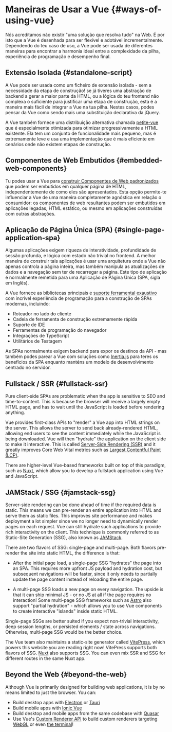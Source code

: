 # Maneiras de Usar a Vue {#ways-of-using-vue}

Nós acreditamos não existir "uma solução que resolva tudo" na Web. É por isto que a Vue é desenhada para ser flexível e adotável incrementalmente. Dependendo do teu caso de uso, a Vue pode ser usada de diferentes maneiras para encontrar a harmonia ideal entre a complexidade da pilha, experiência de programação e desempenho final.

## Extensão Isolada {#standalone-script}

A Vue pode ser usada como um ficheiro de extensão isolada - sem a necessidade da etapa de construção! se já tiveres uma abstração de backend a gerar a maior parte da HTML, ou a lógica do teu frontend não complexa o suficiente para justificar uma etapa de construção, esta é a maneira mais fácil de integrar a Vue na tua pilha. Nestes casos, podes pensar da Vue como sendo mais uma substituição declarativa da jQuery.

A Vue também fornece uma distribuição alternativa chamada [petite-vue](https://github.com/vuejs/petite-vue) que é especialmente otimizada para otimizar progressivamente a HTML existente. Ela tem um conjunto de funcionalidade mais pequeno, mas é extremamente leve e usa uma implementação que é mais eficiente em cenários onde não existem etapas de construção.

## Componentes de Web Embutidos {#embedded-web-components}

Tu podes usar a Vue para [construir Componentes de Web padronizados](/guide/extras/web-components) que podem ser embutidos em qualquer página de HTML, independentemente de como eles são apresentados. Esta opção permite-te influenciar a Vue de uma maneira completamente agnóstica em relação o consumidor: os componentes de web resultantes podem ser embutidos em aplicações legadas, HTML estático, ou mesmo em aplicações construídas com outras abstrações.

## Aplicação de Página Única (SPA) {#single-page-application-spa}

Algumas aplicações exigem riqueza de interatividade, profundidade de sessão profunda, e lógica com estado não trivial no frontend. A melhor maneira de construir tais aplicações é usar uma arquitetura onde a Vue não apenas controla a página inteira, mas também manipula as atualizações de dados e a navegação sem ter de recarregar a página. Este tipo de aplicação é normalmente remetida para uma Aplicação de Página Única (SPA, sigla em Inglês).

A Vue fornece as bibliotecas principais e [suporte ferramental exaustivo](/guide/scaling-up/tooling) com incrível experiência de programação para a construção de SPAs modernas, incluindo:

- Roteador no lado do cliente
- Cadeia de ferramenta de construção extremamente rápida
- Suporte de IDE
- Ferramentas de programação do navegador
- Integrações de TypeScript
- Utilitários de Testagem

As SPAs normalmente exigem backend para expor os destinos da API - mas também podes parear a Vue com soluções como [Inertia.js](https://inertiajs.com) para teres os benefícios da SPA enquanto manténs um modelo de desenvolvimento centrado no servidor.

## Fullstack / SSR {#fullstack-ssr}

Pure client-side SPAs are problematic when the app is sensitive to SEO and time-to-content. This is because the browser will receive a largely empty HTML page, and has to wait until the JavaScript is loaded before rendering anything.

Vue provides first-class APIs to "render" a Vue app into HTML strings on the server. This allows the server to send back already-rendered HTML, allowing end users to see the content immediately while the JavaScript is being downloaded. Vue will then "hydrate" the application on the client side to make it interactive. This is called [Server-Side Rendering (SSR)](/guide/scaling-up/ssr) and it greatly improves Core Web Vital metrics such as [Largest Contentful Paint (LCP)](https://web.dev/lcp/).

There are higher-level Vue-based frameworks built on top of this paradigm, such as [Nuxt](https://nuxt.com/), which allow you to develop a fullstack application using Vue and JavaScript.

## JAMStack / SSG {#jamstack-ssg}

Server-side rendering can be done ahead of time if the required data is static. This means we can pre-render an entire application into HTML and serve them as static files. This improves site performance and makes deployment a lot simpler since we no longer need to dynamically render pages on each request. Vue can still hydrate such applications to provide rich interactivity on the client. This technique is commonly referred to as Static-Site Generation (SSG), also known as [JAMStack](https://jamstack.org/what-is-jamstack/).

There are two flavors of SSG: single-page and multi-page. Both flavors pre-render the site into static HTML, the difference is that:

- After the initial page load, a single-page SSG "hydrates" the page into an SPA. This requires more upfront JS payload and hydration cost, but subsequent navigations will be faster, since it only needs to partially update the page content instead of reloading the entire page.

- A multi-page SSG loads a new page on every navigation. The upside is that it can ship minimal JS - or no JS at all if the page requires no interaction! Some multi-page SSG frameworks such as [Astro](https://astro.build/) also support "partial hydration" - which allows you to use Vue components to create interactive "islands" inside static HTML.

Single-page SSGs are better suited if you expect non-trivial interactivity, deep session lengths, or persisted elements / state across navigations. Otherwise, multi-page SSG would be the better choice.

The Vue team also maintains a static-site generator called [VitePress](https://vitepress.vuejs.org/), which powers this website you are reading right now! VitePress supports both flavors of SSG. [Nuxt](https://nuxt.com/) also supports SSG. You can even mix SSR and SSG for different routes in the same Nuxt app.

## Beyond the Web {#beyond-the-web}

Although Vue is primarily designed for building web applications, it is by no means limited to just the browser. You can:

- Build desktop apps with [Electron](https://www.electronjs.org/) or [Tauri](https://tauri.studio/en/)
- Build mobile apps with [Ionic Vue](https://ionicframework.com/docs/vue/overview)
- Build desktop and mobile apps from the same codebase with [Quasar](https://quasar.dev/)
- Use Vue's [Custom Renderer API](/api/custom-renderer) to build custom renderers targeting [WebGL](https://troisjs.github.io/) or even [the terminal](https://github.com/ycmjason/vuminal)!
